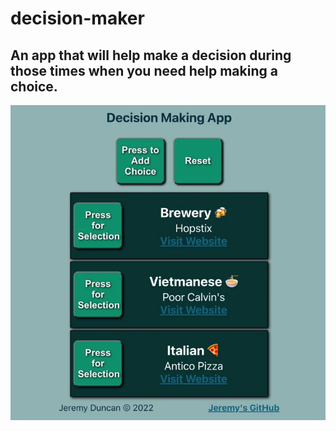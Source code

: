 # decision-maker
## An app that will help make a decision during those times when you need help making a choice.
<img src="./src/images/readme_screenshot_D-M.webp">